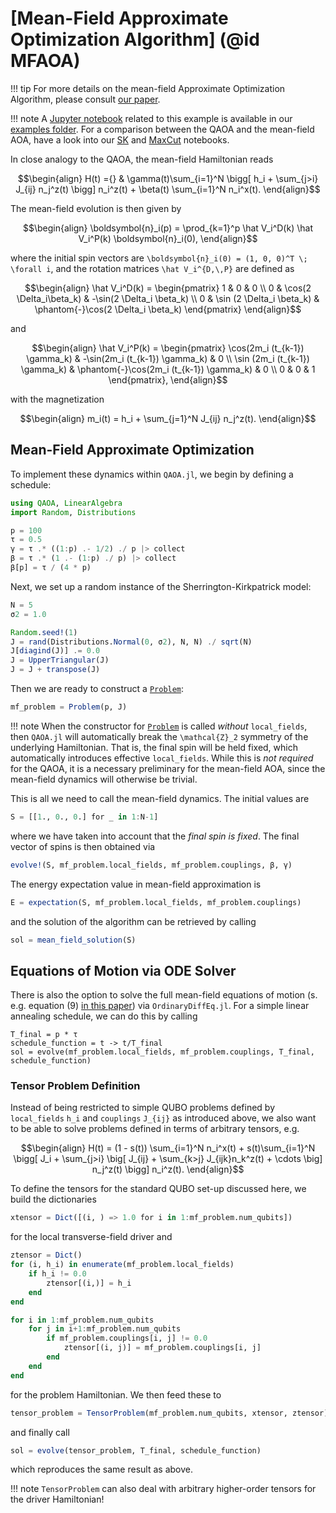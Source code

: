 # [Mean-Field Approximate Optimization Algorithm] (@id MFAOA)

!!! tip
    For more details on the mean-field Approximate Optimization Algorithm, please consult [our paper](https://doi.org/10.1103/PRXQuantum.4.030335).

!!! note
    A [Jupyter notebook](https://github.com/FZJ-PGI-12/QAOA.jl/blob/master/notebooks/mean_field.ipynb) related to this example is available in our [examples folder](https://github.com/FZJ-PGI-12/QAOA.jl/tree/master/notebooks). For a comparison between the QAOA and the mean-field AOA, have a look into our [SK](https://github.com/FZJ-PGI-12/QAOA.jl/blob/master/notebooks/sherrington_kirkpatrick.ipynb) and [MaxCut](https://github.com/FZJ-PGI-12/QAOA.jl/blob/master/notebooks/max_cut.ipynb) notebooks.


In close analogy to the QAOA, the mean-field Hamiltonian reads
```math
\begin{align}
    H(t) ={} & \gamma(t)\sum_{i=1}^N \bigg[ h_i + \sum_{j>i} J_{ij}  n_j^z(t) \bigg] n_i^z(t) + \beta(t) \sum_{i=1}^N n_i^x(t).
\end{align}
```
The mean-field evolution is then given by
```math
\begin{align}
    \boldsymbol{n}_i(p) = \prod_{k=1}^p \hat V_i^D(k) \hat V_i^P(k) \boldsymbol{n}_i(0),
\end{align}
```
where the initial spin vectors are ``\boldsymbol{n}_i(0) = (1, 0, 0)^T \; \forall i``, and the rotation matrices ``\hat V_i^{D,\,P}`` are defined as
```math
\begin{align}
\hat V_i^D(k) = 
\begin{pmatrix}
1 & 0 & 0 \\
0 & \cos(2 \Delta_i\beta_k) & -\sin(2 \Delta_i \beta_k) \\
0 & \sin (2 \Delta_i \beta_k) & \phantom{-}\cos(2 \Delta_i \beta_k) 
\end{pmatrix}
\end{align}
```
and
```math
\begin{align}
\hat V_i^P(k) = 
\begin{pmatrix}
\cos(2m_i (t_{k-1}) \gamma_k) & -\sin(2m_i (t_{k-1}) \gamma_k) & 0 \\
\sin (2m_i (t_{k-1}) \gamma_k) & \phantom{-}\cos(2m_i (t_{k-1}) \gamma_k) & 0 \\
0 & 0 & 1
\end{pmatrix},
\end{align}
```
with the magnetization 
```math
\begin{align}
m_i(t) = h_i + \sum_{j=1}^N J_{ij} n_j^z(t).
\end{align}
```

## Mean-Field Approximate Optimization

To implement these dynamics within `QAOA.jl`, we begin by defining a schedule:
```julia
using QAOA, LinearAlgebra
import Random, Distributions

p = 100
τ = 0.5
γ = τ .* ((1:p) .- 1/2) ./ p |> collect
β = τ .* (1 .- (1:p) ./ p) |> collect
β[p] = τ / (4 * p)
```
Next, we set up a random instance of the Sherrington-Kirkpatrick model:
```julia
N = 5
σ2 = 1.0

Random.seed!(1)
J = rand(Distributions.Normal(0, σ2), N, N) ./ sqrt(N) 
J[diagind(J)] .= 0.0
J = UpperTriangular(J)
J = J + transpose(J)
```
Then we are ready to construct a [`Problem`](@ref):
```julia
mf_problem = Problem(p, J)
```

!!! note
    When the constructor for [`Problem`](@ref) is called _without_ `local_fields`, then `QAOA.jl` will automatically break the ``\mathcal{Z}_2`` symmetry of the underlying Hamiltonian. That is, the final spin will be held fixed, which automatically introduces effective `local_fields`. While this is _not required_ for the QAOA, it is a necessary preliminary for the mean-field AOA, since the mean-field dynamics will otherwise be trivial. 

This is all we need to call the mean-field dynamics. The initial values are
```julia
S = [[1., 0., 0.] for _ in 1:N-1]
```
where we have taken into account that the _final spin is fixed_. The final vector of spins is then obtained via
```julia
evolve!(S, mf_problem.local_fields, mf_problem.couplings, β, γ)
```
The energy expectation value in mean-field approximation is 
```julia
E = expectation(S, mf_problem.local_fields, mf_problem.couplings)
```
and the solution of the algorithm can be retrieved by calling
```julia
sol = mean_field_solution(S)
```

## Equations of Motion via ODE Solver

There is also the option to solve the full mean-field equations of motion (s. e.g. equation (9) [in this paper](https://arxiv.org/pdf/2403.11548)) via `OrdinaryDiffEq.jl`. For a simple linear annealing schedule, we can do this by calling
```
T_final = p * τ
schedule_function = t -> t/T_final
sol = evolve(mf_problem.local_fields, mf_problem.couplings, T_final, schedule_function)
```

### Tensor Problem Definition

Instead of being restricted to simple QUBO problems defined by `local_fields` ``h_i`` and `couplings` ``J_{ij}`` as introduced above, we also want to be able to solve problems defined in terms of arbitrary tensors, e.g.
```math
\begin{align}
    H(t) = (1 - s(t)) \sum_{i=1}^N n_i^x(t) + s(t)\sum_{i=1}^N \bigg[ J_i + \sum_{j>i} \big[ J_{ij} + \sum_{k>j} J_{ijk}n_k^z(t) + \cdots \big]  n_j^z(t) \bigg] n_i^z(t).
\end{align}
```
To define the tensors for the standard QUBO set-up discussed here, we build the dictionaries
```julia
xtensor = Dict([(i, ) => 1.0 for i in 1:mf_problem.num_qubits])
```
for the local transverse-field driver and
```julia
ztensor = Dict()
for (i, h_i) in enumerate(mf_problem.local_fields)
    if h_i != 0.0
        ztensor[(i,)] = h_i
    end
end

for i in 1:mf_problem.num_qubits
    for j in i+1:mf_problem.num_qubits
        if mf_problem.couplings[i, j] != 0.0
            ztensor[(i, j)] = mf_problem.couplings[i, j]
        end
    end
end
```
for the problem Hamiltonian. We then feed these to
```julia
tensor_problem = TensorProblem(mf_problem.num_qubits, xtensor, ztensor)
```
and finally call
```julia
sol = evolve(tensor_problem, T_final, schedule_function)
```
which reproduces the same result as above.


!!! note
    `TensorProblem` can also deal with arbitrary higher-order tensors for the driver Hamiltonian!